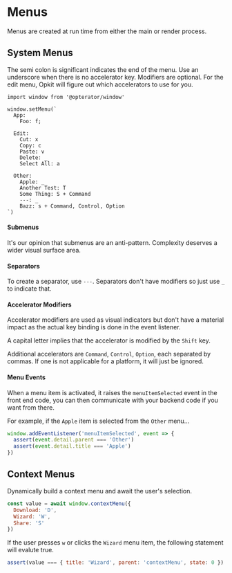 # Menus
Menus are created at run time from either the main or render process.

## System Menus

The semi colon is significant indicates the end of the menu. Use an
underscore when there is no accelerator key. Modifiers are optional.
For the edit menu, Opkit will figure out which accelerators to use
for you.

```syntax
import window from '@opterator/window'

window.setMenu(`
  App:
    Foo: f;

  Edit:
    Cut: x
    Copy: c
    Paste: v
    Delete: _
    Select All: a

  Other:
    Apple: _
    Another Test: T
    Some Thing: S + Command
    ---: _
    Bazz: s + Command, Control, Option
`)

```

#### Submenus

It's our opinion that submenus are an anti-pattern. Complexity deserves a
wider visual surface area.

#### Separators

To create a separator, use `---`. Separators don't have modifiers so just
use `_` to indicate that.

#### Accelerator Modifiers

Accelerator modifiers are used as visual indicators but don't have a
material impact as the actual key binding is done in the event listener.

A capital letter implies that the accelerator is modified by the `Shift` key.

Additional accelerators are `Command`, `Control`, `Option`, each separated
by commas. If one is not applicable for a platform, it will just be ignored.

#### Menu Events

When a menu item is activated, it raises the `menuItemSelected` event in
the front end code, you can then communicate with your backend code if you
want from there.

For example, if the `Apple` item is selected from the `Other` menu...

```js
window.addEventListener('menuItemSelected', event => {
  assert(event.detail.parent === 'Other')
  assert(event.detail.title === 'Apple')
})
```

## Context Menus

Dynamically build a context menu and await the user's selection.

```js
const value = await window.contextMenu({
  Download: 'D',
  Wizard: 'W',
  Share: 'S'
})
```

If the user presses `w` or clicks the `Wizard` menu item, the following
statement will evalute true.

```js
assert(value === { title: 'Wizard', parent: 'contextMenu', state: 0 })
```
